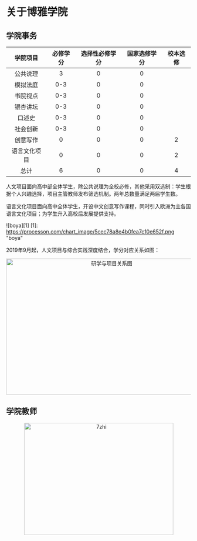 # 关于博雅学院

## 学院事务

|学院项目|必修学分|选择性必修学分| 国家选修学分 |校本选修 |
|:------:|:------:|:---:|:---:|:---:|
| 公共说理 | 3 | 0 | 0 |  |
| 模拟法庭| 0-3 | 0 | 0 |  |
| 书院视点 | 0-3 | 0 | 0 |  |
| 银杏讲坛 | 0-3 | 0 | 0 |  |
| 口述史 | 0-3 | 0 | 0 |  |
| 社会创新 | 0-3 | 0 | 0 |  |
| 创意写作 | 0 | 0 | 0 | 2 |
| 语言文化项目 | 0 | 0 | 0 | 2 |
| 总计 | 6 | 0 | 0 | 4 |

 人文项目面向高中部全体学生，除公共说理为全校必修，其他采用双选制：学生根据个人兴趣选择，项目主管教师发布筛选机制。两年总数量满足两届学生数。

语言文化项目面向高中全体学生，开设中文创意写作课程，同时引入欧洲为主各国语言文化项目；为学生升入高校后发展提供支持。


![boya][1]
[1]: https://processon.com/chart_image/5cec78a8e4b0fea7c10e652f.png  "boya"

2019年9月起，人文项目与综合实践深度结合，学分对应关系如图：

<div  align="center">    
 <img src="https://pkuschool.github.io/cbook/images/zhixing.png" width = "560" height = "370" alt="研学与项目关系图" align=center />
</div>

## 学院教师
<div  align="center">    
 <img src="https://i1.kknews.cc/SIG=5bsj5v/2190007224895n64r12.jpg" width = "407" height = "305" alt="7zhi" align=center />
</div>

